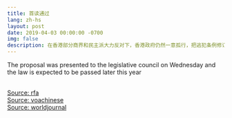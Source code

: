 ```yaml
---
title: 首读通过
lang: zh-hs
layout: post
date: 2019-04-03 00:00:00 -0700
img: false
description: 在香港部分商界和民主派大力反对下，香港政府仍然一意孤行，把逃犯条例修订草案提交香港立法会审议。
---
```


The proposal was presented to the legislative council on Wednesday and the law is expected to be passed later this year

<br>[Source: rfa](https://www.rfa.org/mandarin/yataibaodao/gangtai/gf1-04032019093729.html)
<br>[Source: voachinese](https://www.voachinese.com/a/HK-Introduces-Revised-Extradition-Laws-20190403/4860139.html)
<br>[Source: worldjournal](https://www.worldjournal.com/6212862/article-%E9%80%83%E7%8A%AF%E6%A2%9D%E4%BE%8B%E9%A6%96%E8%AE%80-%E5%A4%A7%E5%BE%8B%E5%B8%AB%E5%85%AC%E6%9C%83%EF%BC%9A%E8%A3%9C%E6%BC%8F%E6%98%AF%E8%AA%A4%E5%B0%8E-%E5%88%AA%E7%BD%AA%E5%B1%AC%E5%81%87%E8%B1%A1/)